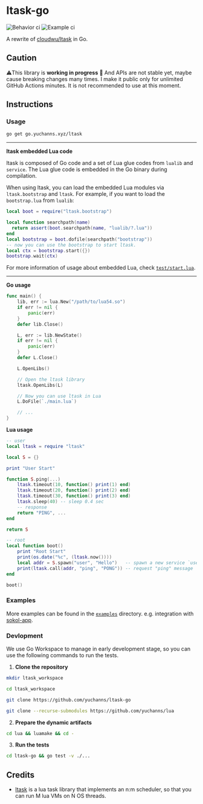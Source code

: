 # ltask-go

![Behavior ci](https://github.com/yuchanns/ltask-go/actions/workflows/ltask_test.yml/badge.svg?branch=main)
![Example ci](https://github.com/yuchanns/ltask-go/actions/workflows/ltask_example.yml/badge.svg?branch=main)

A rewrite of [cloudwu/ltask](https://github.com/cloudwu/ltask) in Go.

## Caution

⚠️This library is **working in progress** 🚧 And APIs are not stable yet, maybe cause breaking changes many times. I make it public only for unlimited GitHub Actions minutes. It is not recommended to use at this moment.

## Instructions

### Usage

```bash
go get go.yuchanns.xyz/ltask
```

---
**ltask embedded Lua code**

ltask is composed of Go code and a set of Lua glue codes from `lualib` and `service`. The Lua glue code is embedded in the Go binary during compilation.

When using ltask, you can load the embedded Lua modules via `ltask.bootstrap` and `ltask`. For example, if you want to load the `bootstrap.lua` from `lualib`:

```lua
local boot = require("ltask.bootstrap")

local function searchpath(name)
  return assert(boot.searchpath(name, "lualib/?.lua"))
end
local bootstrap = boot.dofile(searchpath("bootstrap"))
-- now you can use the bootstrap to start ltask.
local ctx = bootstrap.start({})
bootstrap.wait(ctx)
```

For more information of usage about embedded Lua, check [`test/start.lua`](./test/start.lua).

---
**Go usage**

```go
func main() {
	lib, err := lua.New("/path/to/lua54.so")
	if err != nil {
		panic(err)
	}
	defer lib.Close()

	L, err := lib.NewState()
	if err != nil {
		panic(err)
	}
	defer L.Close()

	L.OpenLibs()

	// Open the ltask library
	ltask.OpenLibs(L)

	// Now you can use ltask in Lua
	L.DoFile(`./main.lua`)

	// ...
}
```

**Lua usage**

```lua
-- user
local ltask = require "ltask"

local S = {}

print "User Start"

function S.ping(...)
	ltask.timeout(10, function() print(1) end)
	ltask.timeout(20, function() print(2) end)
	ltask.timeout(30, function() print(3) end)
	ltask.sleep(40) -- sleep 0.4 sec
	-- response
	return "PING", ...
end

return S

-- root
local function boot()
	print "Root Start"
	print(os.date("%c", (ltask.now())))
	local addr = S.spawn("user", "Hello")	-- spawn a new service `user`
	print(ltask.call(addr, "ping", "PONG"))	-- request "ping" message
end

boot()
```

### Examples

More examples can be found in the [`examples`](./examples) directory. e.g. integration with [sokol-app](./examples/sokol).

### Devlopment

We use Go Workspace to manage in early development stage, so you can use the following commands to run the tests.

1. **Clone the repository**
```bash
mkdir ltask_workspace

cd ltask_workspace

git clone https://github.com/yuchanns/ltask-go

git clone --recurse-submodules https://github.com/yuchanns/lua
```

2. **Prepare the dynamic artifacts**
```bash
cd lua && luamake && cd -
```

3. **Run the tests**
```bash
cd ltask-go && go test -v ./...
```

## Credits

- [ltask](https://github.com/cloudwu/ltask) is a lua task library that implements an n:m scheduler, so that you can run M lua VMs on N OS threads.
